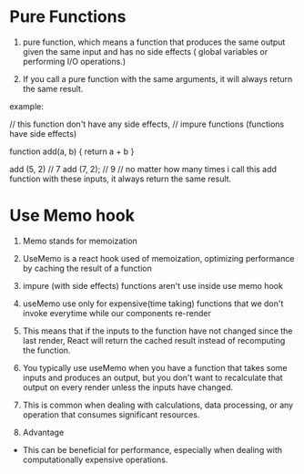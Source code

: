 # Pure Functions

1.  pure function, which means a function that produces the same output given the same input and has no side effects ( global variables or performing I/O operations.)

2.  If you call a pure function with the same arguments, it will always return the same result.

example:

// this function don't have any side effects,
// impure functions (functions have side effects)

function add(a, b) {
return a + b
}

add (5, 2) // 7
add (7, 2); // 9
// no matter how many times i call this add function with these inputs, it always return the same result.

# Use Memo hook

1. Memo stands for memoization

2. UseMemo is a react hook used of memoization, optimizing performance by caching the result of a function
3. impure (with side effects) functions aren't use inside use memo hook

4. useMemo use only for expensive(time taking) functions that we don't invoke everytime while our
   components re-render
5. This means that if the inputs to the function have not changed since the last render, React will return the cached result instead of recomputing the function.

6. You typically use useMemo when you have a function that takes some inputs and produces an output, but you don't want to recalculate that output on every render unless the inputs have changed.

7. This is common when dealing with calculations, data processing, or any operation that consumes significant resources.

8. Advantage

- This can be beneficial for performance, especially when dealing with computationally expensive operations.
